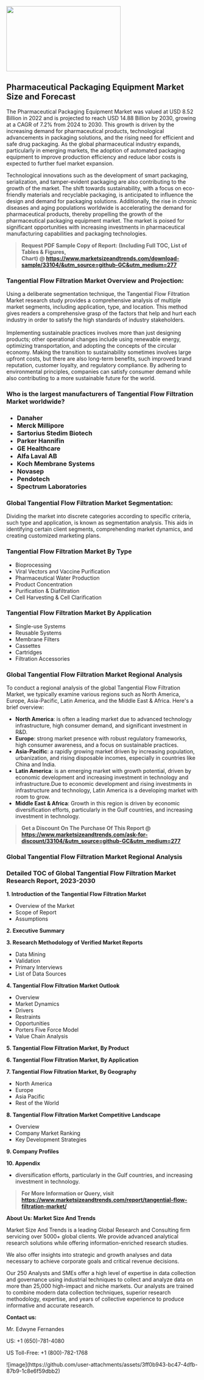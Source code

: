 <p><img class="alignnone size-medium wp-image-20088" src="https://ffe5etoiles.com/wp-content/uploads/2024/12/MST1-300x171.png" alt="" width="300" height="171" /></p><h2>Pharmaceutical Packaging Equipment Market Size and Forecast</h2><p>The Pharmaceutical Packaging Equipment Market was valued at USD 8.52 Billion in 2022 and is projected to reach USD 14.88 Billion by 2030, growing at a CAGR of 7.2% from 2024 to 2030. This growth is driven by the increasing demand for pharmaceutical products, technological advancements in packaging solutions, and the rising need for efficient and safe drug packaging. As the global pharmaceutical industry expands, particularly in emerging markets, the adoption of automated packaging equipment to improve production efficiency and reduce labor costs is expected to further fuel market expansion.</p><p>Technological innovations such as the development of smart packaging, serialization, and tamper-evident packaging are also contributing to the growth of the market. The shift towards sustainability, with a focus on eco-friendly materials and recyclable packaging, is anticipated to influence the design and demand for packaging solutions. Additionally, the rise in chronic diseases and aging populations worldwide is accelerating the demand for pharmaceutical products, thereby propelling the growth of the pharmaceutical packaging equipment market. The market is poised for significant opportunities with increasing investments in pharmaceutical manufacturing capabilities and packaging technologies.</p></p><blockquote id="" class=""><strong>Request PDF Sample Copy of Report: (Including Full TOC, List of Tables &amp; Figures, Chart)&nbsp;@&nbsp;<strong><a href="https://www.marketsizeandtrends.com/download-sample/33104/&utm_source=github-GC&utm_medium=277" target="_blank">https://www.marketsizeandtrends.com/download-sample/33104/&utm_source=github-GC&utm_medium=277</a></strong></strong></blockquote><h3 id="" class="">Tangential Flow Filtration Market&nbsp;Overview and Projection:</h3><p id="" class="">Using a deliberate segmentation technique, the Tangential Flow Filtration Market research study provides a comprehensive analysis of multiple market segments, including application, type, and location. This method gives readers a comprehensive grasp of the factors that help and hurt each industry in order to satisfy the high standards of industry stakeholders. <br /> <br />Implementing sustainable practices involves more than just designing products; other operational changes include using renewable energy, optimizing transportation, and adopting the concepts of the circular economy. Making the transition to sustainability sometimes involves large upfront costs, but there are also long-term benefits, such improved brand reputation, customer loyalty, and regulatory compliance. By adhering to environmental principles, companies can satisfy consumer demand while also contributing to a more sustainable future for the world.</p><h3 id="" class="">Who is the largest manufacturers of&nbsp;Tangential Flow Filtration Market worldwide?</h3><h3 class=""><p><ul><li>Danaher </li><li> Merck Millipore </li><li> Sartorius Stedim Biotech </li><li> Parker Hannifin </li><li> GE Healthcare </li><li> Alfa Laval AB </li><li> Koch Membrane Systems </li><li> Novasep </li><li> Pendotech </li><li> Spectrum Laboratories</li></ul></p></h3><h3 id="" class="">Global&nbsp;Tangential Flow Filtration Market Segmentation:</h3><p id="" class="">Dividing the market into discrete categories according to specific criteria, such type and application, is known as segmentation analysis. This aids in identifying certain client segments, comprehending market dynamics, and creating customized marketing plans.</p><h3 id="" class="">Tangential Flow Filtration Market&nbsp;By Type</h3><p><p><ul><li>Bioprocessing </li><li> Viral Vectors and Vaccine Purification </li><li> Pharmaceutical Water Production </li><li> Product Concentration </li><li> Purification & Diafiltration </li><li> Cell Harvesting & Cell Clarification</p></li></ul></p></p><h3 id="" class="">Tangential Flow Filtration Market&nbsp;By Application</h3><p class=""><p><ul><li>Single-use Systems </li><li> Reusable Systems </li><li> Membrane Filters </li><li> Cassettes </li><li> Cartridges </li><li> Filtration Accessories</li></ul></p></p><h3 id="" class="">Global Tangential Flow Filtration Market Regional Analysis</h3><p id="" class="">To conduct a regional analysis of the global Tangential Flow Filtration Market, we typically examine various regions such as North America, Europe, Asia-Pacific, Latin America, and the Middle East &amp; Africa. Here's a brief overview:</p><ul><li><strong>North America</strong>: is often a leading market due to advanced technology infrastructure, high consumer demand, and significant investment in R&amp;D.</li><li><strong>Europe</strong>: strong market presence with robust regulatory frameworks, high consumer awareness, and a focus on sustainable practices.</li><li><strong>Asia-Pacific</strong>: a rapidly growing market driven by increasing population, urbanization, and rising disposable incomes, especially in countries like China and India.</li><li><strong>Latin America</strong>: is an emerging market with growth potential, driven by economic development and increasing investment in technology and infrastructure.Due to economic development and rising investments in infrastructure and technology, Latin America is a developing market with room to grow.</li><li><strong>Middle East &amp; Africa</strong>: Growth in this region is driven by economic diversification efforts, particularly in the Gulf countries, and increasing investment in technology.</li></ul><blockquote id="" class=""><strong>Get a Discount On The Purchase Of This Report @ <strong><a href="https://www.marketsizeandtrends.com/ask-for-discount/33104/&utm_source=github-GC&utm_medium=277" target="_blank">https://www.marketsizeandtrends.com/ask-for-discount/33104/&utm_source=github-GC&utm_medium=277</a></strong></strong></blockquote><h3 id="" class="">Global Tangential Flow Filtration Market Regional Analysis</h3><h3 id="" class="">Detailed TOC of Global Tangential Flow Filtration Market Research Report, 2023-2030</h3><p id="" class=""><strong>1. Introduction of the Tangential Flow Filtration Market</strong></p><ul><li>Overview of the Market</li><li>Scope of Report</li><li>Assumptions</li></ul><p id="" class=""><strong>2. Executive Summary</strong></p><p id="" class=""><strong>3. Research Methodology of Verified Market Reports</strong></p><ul><li>Data Mining</li><li>Validation</li><li>Primary Interviews</li><li>List of Data Sources</li></ul><p id="" class=""><strong>4. Tangential Flow Filtration Market Outlook</strong></p><ul><li>Overview</li><li>Market Dynamics</li><li>Drivers</li><li>Restraints</li><li>Opportunities</li><li>Porters Five Force Model</li><li>Value Chain Analysis</li></ul><p id="" class=""><strong>5. Tangential Flow Filtration Market, By Product</strong></p><p id="" class=""><strong>6. Tangential Flow Filtration Market, By Application</strong></p><p id="" class=""><strong>7. Tangential Flow Filtration Market, By Geography</strong></p><ul><li>North America</li><li>Europe</li><li>Asia Pacific</li><li>Rest of the World</li></ul><p id="" class=""><strong>8. Tangential Flow Filtration Market Competitive Landscape</strong></p><ul><li>Overview</li><li>Company Market Ranking</li><li>Key Development Strategies</li></ul><p id="" class=""><strong>9. Company Profiles</strong></p><p id="" class=""><strong>10. Appendix</strong></p><ul><li>diversification efforts, particularly in the Gulf countries, and increasing investment in technology.</li></ul><blockquote id="" class=""><strong>For More Information or Query, visit <strong><strong><a href="https://www.marketsizeandtrends.com/report/tangential-flow-filtration-market/" target="_blank">https://www.marketsizeandtrends.com/report/tangential-flow-filtration-market/</a></strong></strong></strong></blockquote><p id="" class=""><strong>About Us: Market Size And Trends</strong></p><p id="" class="">Market Size And Trends is a leading Global Research and Consulting firm servicing over 5000+ global clients. We provide advanced analytical research solutions while offering information-enriched research studies.</p><p id="" class="">We also offer insights into strategic and growth analyses and data necessary to achieve corporate goals and critical revenue decisions.</p><p id="" class="">Our 250 Analysts and SMEs offer a high level of expertise in data collection and governance using industrial techniques to collect and analyze data on more than 25,000 high-impact and niche markets. Our analysts are trained to combine modern data collection techniques, superior research methodology, expertise, and years of collective experience to produce informative and accurate research.</p><p id="" class=""><strong>Contact us:</strong></p><p id="" class="">Mr. Edwyne Fernandes</p><p id="" class="">US: +1 (650)-781-4080</p><p id="" class="">US Toll-Free: +1 (800)-782-1768</p>
![image](https://github.com/user-attachments/assets/3ff0b943-bc47-4dfb-87b9-1c8e6f59dbb2)
